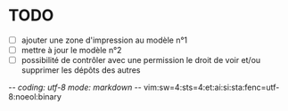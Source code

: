 # TODO

* [ ] ajouter une zone d'impression au modèle n°1
* [ ] mettre à jour le modèle n°2
* [ ] possibilité de contrôler avec une permission le droit de voir et/ou
  supprimer les dépôts des autres

-*- coding: utf-8 mode: markdown -*- vim:sw=4:sts=4:et:ai:si:sta:fenc=utf-8:noeol:binary